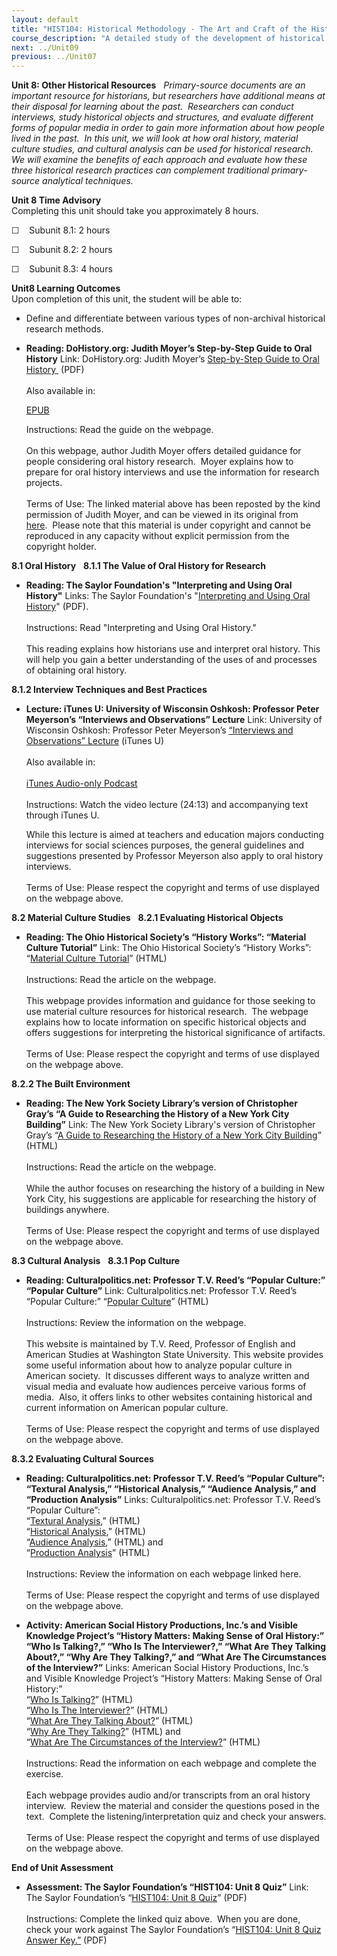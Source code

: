 ```yaml
---
layout: default
title: "HIST104: Historical Methodology - The Art and Craft of the Historian"
course_description: "A detailed study of the development of historical study as a distinct pursuit, focusing on historical research methods and the latest resources available to historians."
next: ../Unit09
previous: ../Unit07
---
```

**Unit 8: Other Historical Resources** <span id="8"></span> 
*<span>Primary-source documents are an important resource for
historians, but researchers have additional means at their disposal for
learning about the past.  Researchers can conduct interviews, study
historical objects and structures, and evaluate different forms of
popular media in order to gain more information about how people lived
in the past.  In this unit, we will look at how oral history, material
culture studies, and cultural analysis can be used for historical
research.  We will examine the benefits of each approach and evaluate
how these three historical research practices can complement traditional
primary-source analytical techniques.</span>*

**Unit 8 Time Advisory**  
Completing this unit should take you approximately 8 hours.  
  
 ☐    Subunit 8.1: 2 hours  
  
 ☐    Subunit 8.2: 2 hours  
  
 ☐    Subunit 8.3: 4 hours

**Unit8 Learning Outcomes**  
Upon completion of this unit, the student will be able to:  
-   Define and differentiate between various types of non-archival
    historical research methods.

-   **Reading: DoHistory.org: Judith Moyer’s Step-by-Step Guide to Oral
    History**
    Link: DoHistory.org: Judith Moyer’s [Step-by-Step Guide to Oral
    History ](https://resources.saylor.org/archived/wp-content/uploads/2011/08/HIST104-8.pdf) (PDF)  
        
     Also available in:  

    [EPUB](https://resources.saylor.org/archived/wp-content/uploads/2011/08/HIST104-8-Judith-Moyer.epub)  
      
     Instructions: Read the guide on the webpage.  
        
     On this webpage, author Judith Moyer offers detailed guidance for
    people considering oral history research.  Moyer explains how to
    prepare for oral history interviews and use the information for
    research projects.  
        
     Terms of Use: The linked material above has been reposted by the
    kind permission of Judith Moyer, and can be viewed in its original
    from
    [here](http://dohistory.org/on_your_own/toolkit/oralHistory.html).  Please
    note that this material is under copyright and cannot be reproduced
    in any capacity without explicit permission from the copyright
    holder. 

**8.1 Oral History** <span id="8.1"></span> 
**8.1.1 The Value of Oral History for Research** <span
id="8.1.1"></span> 
-   **Reading: The Saylor Foundation's "Interpreting and Using Oral
    History"**
    Links: The Saylor Foundation's "[Interpreting and Using Oral
    History](https://resources.saylor.org/archived/wp-content/uploads/2012/07/HIST104-8.1.1-Oral-History-FINAL.pdf)"
    (PDF).  
        
     Instructions: Read "Interpreting and Using Oral History."  
        
     This reading explains how historians use and interpret oral
    history. This will help you gain a better understanding of the uses
    of and processes of obtaining oral history.

**8.1.2 Interview Techniques and Best Practices** <span
id="8.1.2"></span> 
-   **Lecture: iTunes U: University of Wisconsin Oshkosh: Professor
    Peter Meyerson’s “Interviews and Observations” Lecture**
    Link: University of Wisconsin Oshkosh: Professor Peter Meyerson’s
    [“Interviews and Observations”
    Lecture](http://deimos3.apple.com/WebObjects/Core.woa/Browse/uwosh.edu.1447321294.01447321299.1892810775?i=1592260554) (iTunes
    U)  
        
     Also available in:  
        
     [iTunes Audio-only
    Podcast](http://deimos3.apple.com/WebObjects/Core.woa/Browse/uwosh.edu.1447321294.01903846285.1901341654?i=1286366417 "Audio-only Podcast")  
        
     Instructions: Watch the video lecture (24:13) and accompanying text
    through iTunes U.  
      
     While this lecture is aimed at teachers and education majors
    conducting interviews for social sciences purposes, the general
    guidelines and suggestions presented by Professor Meyerson also
    apply to oral history interviews.  
        
     Terms of Use: Please respect the copyright and terms of use
    displayed on the webpage above.

**8.2 Material Culture Studies** <span id="8.2"></span> 
**8.2.1 Evaluating Historical Objects** <span id="8.2.1"></span> 
-   **Reading: The Ohio Historical Society’s “History Works”: “Material
    Culture Tutorial”**
    Link: The Ohio Historical Society’s “History Works”: “[Material
    Culture
    Tutorial](http://ww2.ohiohistory.org/historyintheheartland/tutorials/detail.cfm?id=2)”
    (HTML)  
        
     Instructions: Read the article on the webpage.  
        
     This webpage provides information and guidance for those seeking to
    use material culture resources for historical research.  The webpage
    explains how to locate information on specific historical objects
    and offers suggestions for interpreting the historical significance
    of artifacts.  
        
     Terms of Use: Please respect the copyright and terms of use
    displayed on the webpage above.

**8.2.2 The Built Environment** <span id="8.2.2"></span> 
-   **Reading: The New York Society Library’s version of Christopher
    Gray’s “A Guide to Researching the History of a New York City
    Building”**
    Link: The New York Society Library's version of Christopher Gray’s
    “[A Guide to Researching the History of a New York City
    Building](http://www.nysoclib.org/articles/gray_1995.html)” (HTML)  
        
     Instructions: Read the article on the webpage.  
        
     While the author focuses on researching the history of a building
    in New York City, his suggestions are applicable for researching the
    history of buildings anywhere.  
        
     Terms of Use: Please respect the copyright and terms of use
    displayed on the webpage above.

**8.3 Cultural Analysis** <span id="8.3"></span> 
**8.3.1 Pop Culture** <span id="8.3.1"></span> 
-   **Reading: Culturalpolitics.net: Professor T.V. Reed’s “Popular
    Culture:” “Popular Culture”**
    Link: Culturalpolitics.net: Professor T.V. Reed’s “Popular Culture:”
    “[Popular Culture](http://culturalpolitics.net/popular_culture/)”
    (HTML)  
        
     Instructions: Review the information on the webpage.  
        
     This website is maintained by T.V. Reed, Professor of English and
    American Studies at Washington State University. This website
    provides some useful information about how to analyze popular
    culture in American society.  It discusses different ways to analyze
    written and visual media and evaluate how audiences perceive various
    forms of media.  Also, it offers links to other websites containing
    historical and current information on American popular culture.  
        
     Terms of Use: Please respect the copyright and terms of use
    displayed on the webpage above.

**8.3.2 Evaluating Cultural Sources** <span id="8.3.2"></span> 
-   **Reading: Culturalpolitics.net: Professor T.V. Reed’s “Popular
    Culture”: “Textural Analysis,” “Historical Analysis,” “Audience
    Analysis,” and “Production Analysis”**
    Links: Culturalpolitics.net: Professor T.V. Reed’s “Popular
    Culture”:  
     “[Textural
    Analysis](http://culturalpolitics.net/popular_culture/textual_analysis),” (HTML)  
     “[Historical
    Analysis](http://culturalpolitics.net/popular_culture/historical_analysis),” (HTML)  
     “[Audience
    Analysis](http://culturalpolitics.net/popular_culture/audience_analysis),” (HTML)
    and  
     “[Production
    Analysis](http://culturalpolitics.net/popular_culture/production_analysis)” (HTML)  
        
     Instructions: Review the information on each webpage linked here.  
        
     Terms of Use: Please respect the copyright and terms of use
    displayed on the webpage above.

-   **Activity: American Social History Productions, Inc.’s and Visible
    Knowledge Project’s “History Matters: Making Sense of Oral History:”
    “Who Is Talking?,” “Who Is The Interviewer?,” “What Are They Talking
    About?,” “Why Are They Talking?,” and “What Are The Circumstances of
    the Interview?”**
    Links: American Social History Productions, Inc.’s and Visible
    Knowledge Project’s “History Matters: Making Sense of Oral
    History:”  
     “[Who Is
    Talking?](http://historymatters.gmu.edu/mse/oral/question1.html)” (HTML)  
     “[Who Is The
    Interviewer?](http://historymatters.gmu.edu/mse/oral/question2.html)” (HTML)  
     “[What Are They Talking
    About?](http://historymatters.gmu.edu/mse/oral/question3.html)” (HTML)  
     “[Why Are They
    Talking?](http://historymatters.gmu.edu/mse/oral/question4.html)” (HTML)
    and  
     “[What Are The Circumstances of the
    Interview?](http://historymatters.gmu.edu/mse/oral/question5.html)” (HTML)  
        
     Instructions: Read the information on each webpage and complete the
    exercise.   
        
     Each webpage provides audio and/or transcripts from an oral history
    interview.  Review the material and consider the questions posed in
    the text.  Complete the listening/interpretation quiz and check your
    answers.  
        
     Terms of Use: Please respect the copyright and terms of use
    displayed on the webpage above.

**End of Unit Assessment** <span id="8.5"></span> 
-   **Assessment: The Saylor Foundation’s “HIST104: Unit 8 Quiz”**
    Link: The Saylor Foundation’s “[HIST104: Unit 8
    Quiz](https://resources.saylor.org/archived/wp-content/uploads/2011/05/HIST104-Unit7QuizAnswerKey.pdf)”
    (PDF)  
        
     Instructions: Complete the linked quiz above.  When you are done,
    check your work against The Saylor Foundation’s “[HIST104: Unit 8
    Quiz Answer
    Key.”](https://resources.saylor.org/archived/wp-content/uploads/2011/05/HIST104-Unit8QuizAnswerKey.pdf) (PDF)


